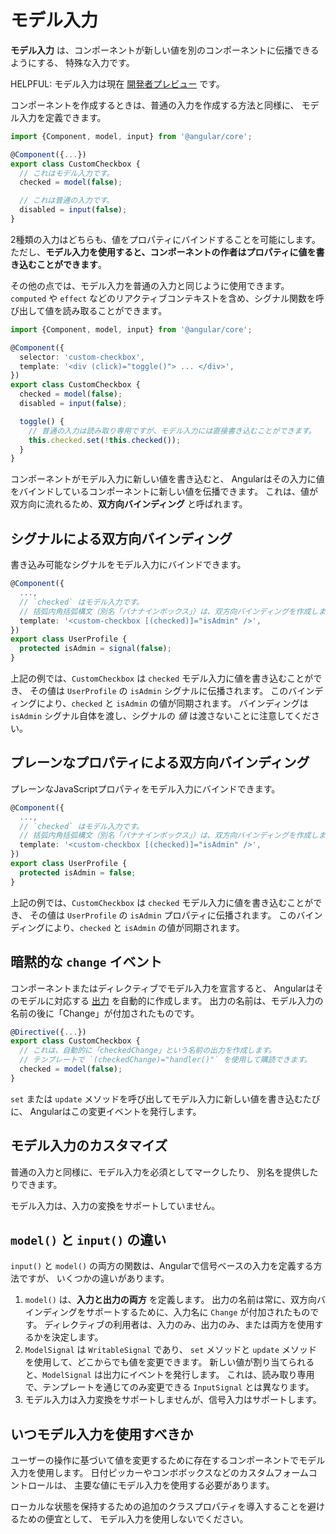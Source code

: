 # モデル入力

**モデル入力** は、コンポーネントが新しい値を別のコンポーネントに伝播できるようにする、
特殊な入力です。

HELPFUL: モデル入力は現在 [開発者プレビュー](/reference/releases#developer-preview) です。

コンポーネントを作成するときは、普通の入力を作成する方法と同様に、
モデル入力を定義できます。

```typescript
import {Component, model, input} from '@angular/core';

@Component({...})
export class CustomCheckbox {
  // これはモデル入力です。
  checked = model(false);

  // これは普通の入力です。
  disabled = input(false);
}
```

2種類の入力はどちらも、値をプロパティにバインドすることを可能にします。
ただし、**モデル入力を使用すると、コンポーネントの作者はプロパティに値を書き込むことができます**。

その他の点では、モデル入力を普通の入力と同じように使用できます。
`computed` や `effect` などのリアクティブコンテキストを含め、シグナル関数を呼び出して値を読み取ることができます。

```typescript
import {Component, model, input} from '@angular/core';

@Component({
  selector: 'custom-checkbox',
  template: '<div (click)="toggle()"> ... </div>',
})
export class CustomCheckbox {
  checked = model(false);
  disabled = input(false);

  toggle() {
    // 普通の入力は読み取り専用ですが、モデル入力には直接書き込むことができます。
    this.checked.set(!this.checked());
  }
}
```

コンポーネントがモデル入力に新しい値を書き込むと、
Angularはその入力に値をバインドしているコンポーネントに新しい値を伝播できます。
これは、値が双方向に流れるため、**双方向バインディング** と呼ばれます。

## シグナルによる双方向バインディング

書き込み可能なシグナルをモデル入力にバインドできます。

```typescript
@Component({
  ...,
  // `checked` はモデル入力です。
  // 括弧内角括弧構文（別名「バナナインボックス」）は、双方向バインディングを作成します。
  template: '<custom-checkbox [(checked)]="isAdmin" />',
})
export class UserProfile {
  protected isAdmin = signal(false);
}
```

上記の例では、`CustomCheckbox` は `checked` モデル入力に値を書き込むことができ、
その値は `UserProfile` の `isAdmin` シグナルに伝播されます。
このバインディングにより、`checked` と `isAdmin` の値が同期されます。
バインディングは `isAdmin` シグナル自体を渡し、シグナルの _値_ は渡さないことに注意してください。

## プレーンなプロパティによる双方向バインディング

プレーンなJavaScriptプロパティをモデル入力にバインドできます。

```typescript
@Component({
  ...,
  // `checked` はモデル入力です。
  // 括弧内角括弧構文（別名「バナナインボックス」）は、双方向バインディングを作成します。
  template: '<custom-checkbox [(checked)]="isAdmin" />',
})
export class UserProfile {
  protected isAdmin = false;
}
```

上記の例では、`CustomCheckbox` は `checked` モデル入力に値を書き込むことができ、
その値は `UserProfile` の `isAdmin` プロパティに伝播されます。
このバインディングにより、`checked` と `isAdmin` の値が同期されます。

## 暗黙的な `change` イベント

コンポーネントまたはディレクティブでモデル入力を宣言すると、
Angularはそのモデルに対応する [出力](guide/components/outputs) を自動的に作成します。
出力の名前は、モデル入力の名前の後に「Change」が付加されたものです。

```typescript
@Directive({...})
export class CustomCheckbox {
  // これは、自動的に「checkedChange」という名前の出力を作成します。
  // テンプレートで `(checkedChange)="handler()"` を使用して購読できます。
  checked = model(false);
}
```

`set` または `update` メソッドを呼び出してモデル入力に新しい値を書き込むたびに、
Angularはこの変更イベントを発行します。

## モデル入力のカスタマイズ

普通の入力と同様に、モデル入力を必須としてマークしたり、
別名を提供したりできます。

モデル入力は、入力の変換をサポートしていません。

## `model()` と `input()` の違い

`input()` と `model()` の両方の関数は、Angularで信号ベースの入力を定義する方法ですが、
いくつかの違いがあります。
1. `model()` は、**入力と出力の両方** を定義します。
出力の名前は常に、双方向バインディングをサポートするために、入力名に `Change` が付加されたものです。
ディレクティブの利用者は、入力のみ、出力のみ、または両方を使用するかを決定します。
2. `ModelSignal` は `WritableSignal` であり、
`set` メソッドと `update` メソッドを使用して、どこからでも値を変更できます。
新しい値が割り当てられると、`ModelSignal` は出力にイベントを発行します。
これは、読み取り専用で、テンプレートを通じてのみ変更できる `InputSignal` とは異なります。
3. モデル入力は入力変換をサポートしませんが、信号入力はサポートします。

## いつモデル入力を使用すべきか

ユーザーの操作に基づいて値を変更するために存在するコンポーネントでモデル入力を使用します。
日付ピッカーやコンボボックスなどのカスタムフォームコントロールは、
主要な値にモデル入力を使用する必要があります。

ローカルな状態を保持するための追加のクラスプロパティを導入することを避けるための便宜として、
モデル入力を使用しないでください。
